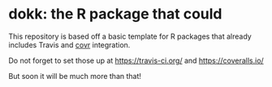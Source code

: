 dokk: the R package that could
===========

This repository is based off a basic template for R packages that already includes
Travis and [covr](http://github.com/jimhester/covr) integration.

Do not forget to set those up at https://travis-ci.org/ and https://coveralls.io/

But soon it will be much more than that!
